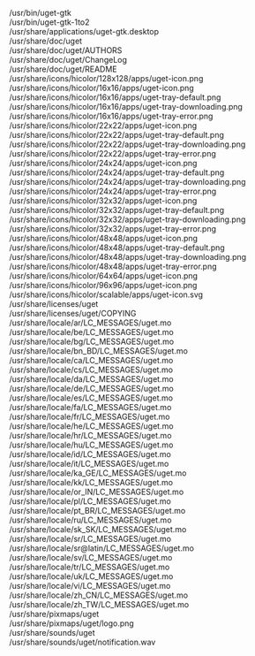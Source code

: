 /usr/bin/uget-gtk  
/usr/bin/uget-gtk-1to2  
/usr/share/applications/uget-gtk.desktop  
/usr/share/doc/uget  
/usr/share/doc/uget/AUTHORS  
/usr/share/doc/uget/ChangeLog  
/usr/share/doc/uget/README  
/usr/share/icons/hicolor/128x128/apps/uget-icon.png  
/usr/share/icons/hicolor/16x16/apps/uget-icon.png  
/usr/share/icons/hicolor/16x16/apps/uget-tray-default.png  
/usr/share/icons/hicolor/16x16/apps/uget-tray-downloading.png  
/usr/share/icons/hicolor/16x16/apps/uget-tray-error.png  
/usr/share/icons/hicolor/22x22/apps/uget-icon.png  
/usr/share/icons/hicolor/22x22/apps/uget-tray-default.png  
/usr/share/icons/hicolor/22x22/apps/uget-tray-downloading.png  
/usr/share/icons/hicolor/22x22/apps/uget-tray-error.png  
/usr/share/icons/hicolor/24x24/apps/uget-icon.png  
/usr/share/icons/hicolor/24x24/apps/uget-tray-default.png  
/usr/share/icons/hicolor/24x24/apps/uget-tray-downloading.png  
/usr/share/icons/hicolor/24x24/apps/uget-tray-error.png  
/usr/share/icons/hicolor/32x32/apps/uget-icon.png  
/usr/share/icons/hicolor/32x32/apps/uget-tray-default.png  
/usr/share/icons/hicolor/32x32/apps/uget-tray-downloading.png  
/usr/share/icons/hicolor/32x32/apps/uget-tray-error.png  
/usr/share/icons/hicolor/48x48/apps/uget-icon.png  
/usr/share/icons/hicolor/48x48/apps/uget-tray-default.png  
/usr/share/icons/hicolor/48x48/apps/uget-tray-downloading.png  
/usr/share/icons/hicolor/48x48/apps/uget-tray-error.png  
/usr/share/icons/hicolor/64x64/apps/uget-icon.png  
/usr/share/icons/hicolor/96x96/apps/uget-icon.png  
/usr/share/icons/hicolor/scalable/apps/uget-icon.svg  
/usr/share/licenses/uget  
/usr/share/licenses/uget/COPYING  
/usr/share/locale/ar/LC\_MESSAGES/uget.mo  
/usr/share/locale/be/LC\_MESSAGES/uget.mo  
/usr/share/locale/bg/LC\_MESSAGES/uget.mo  
/usr/share/locale/bn\_BD/LC\_MESSAGES/uget.mo  
/usr/share/locale/ca/LC\_MESSAGES/uget.mo  
/usr/share/locale/cs/LC\_MESSAGES/uget.mo  
/usr/share/locale/da/LC\_MESSAGES/uget.mo  
/usr/share/locale/de/LC\_MESSAGES/uget.mo  
/usr/share/locale/es/LC\_MESSAGES/uget.mo  
/usr/share/locale/fa/LC\_MESSAGES/uget.mo  
/usr/share/locale/fr/LC\_MESSAGES/uget.mo  
/usr/share/locale/he/LC\_MESSAGES/uget.mo  
/usr/share/locale/hr/LC\_MESSAGES/uget.mo  
/usr/share/locale/hu/LC\_MESSAGES/uget.mo  
/usr/share/locale/id/LC\_MESSAGES/uget.mo  
/usr/share/locale/it/LC\_MESSAGES/uget.mo  
/usr/share/locale/ka\_GE/LC\_MESSAGES/uget.mo  
/usr/share/locale/kk/LC\_MESSAGES/uget.mo  
/usr/share/locale/or\_IN/LC\_MESSAGES/uget.mo  
/usr/share/locale/pl/LC\_MESSAGES/uget.mo  
/usr/share/locale/pt\_BR/LC\_MESSAGES/uget.mo  
/usr/share/locale/ru/LC\_MESSAGES/uget.mo  
/usr/share/locale/sk\_SK/LC\_MESSAGES/uget.mo  
/usr/share/locale/sr/LC\_MESSAGES/uget.mo  
/usr/share/locale/sr@latin/LC\_MESSAGES/uget.mo  
/usr/share/locale/sv/LC\_MESSAGES/uget.mo  
/usr/share/locale/tr/LC\_MESSAGES/uget.mo  
/usr/share/locale/uk/LC\_MESSAGES/uget.mo  
/usr/share/locale/vi/LC\_MESSAGES/uget.mo  
/usr/share/locale/zh\_CN/LC\_MESSAGES/uget.mo  
/usr/share/locale/zh\_TW/LC\_MESSAGES/uget.mo  
/usr/share/pixmaps/uget  
/usr/share/pixmaps/uget/logo.png  
/usr/share/sounds/uget  
/usr/share/sounds/uget/notification.wav  
